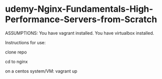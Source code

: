 ﻿# udemy-Nginx-Fundamentals-High-Performance-Servers-from-Scratch

ASSUMPTIONS:
You have vagrant installed.
You have virtualbox installed.

Instructions for use:

clone repo

cd to nginx

on a centos system/VM:
vagrant up

